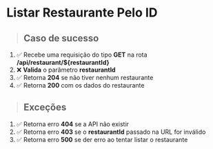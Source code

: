 # Listar Restaurante Pelo ID

> ## Caso de sucesso

1. ✅ Recebe uma requisição do tipo **GET** na rota **/api/restaurant/${restaurantId}**
2. ❌ **Valida** o parâmetro **restaurantId**
3. ✅ Retorna **204** se não tiver nenhum restaurante
4. ✅ Retorna **200** com os dados do restaurante

> ## Exceções

1. ✅ Retorna erro **404** se a API não existir
2. ✅ Retorna erro **403** se o **restaurantId** passado na URL for inválido
3. ✅ Retorna erro **500** se der erro ao tentar listar o restaurante